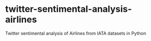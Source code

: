 # twitter-sentimental-analysis-airlines
Twitter sentimental analysis of Airlines from IATA datasets in Python
